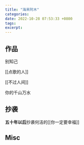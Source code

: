 ```yaml
---
title: "海来阿木"
categories: 
date: 2022-10-28 07:53:33 +0800
tags: 
excerpt: 
---
```





## 作品

别知己

[[点歌的人]]

[[不过人间]]

你的千山万水



## 抄袭

**五十年以后**抄袭何洁的[[你一定要幸福]]


## Misc








